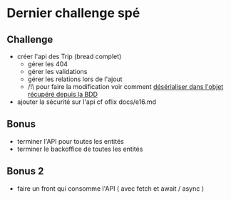 # Dernier challenge spé

## Challenge

- créer l'api des Trip (bread complet)
  - gérer les 404
  - gérer les validations
  - gérer les relations lors de l'ajout
  - /!\ pour faire la modification voir comment [désérialiser dans l'objet récupéré depuis la BDD](https://symfony.com/doc/current/components/serializer.html#deserializing-in-an-existing-object)
- ajouter la sécurité sur l'api cf oflix docs/e16.md

## Bonus

- terminer l'API pour toutes les entités
- terminer le backoffice de toutes les entités

## Bonus 2

- faire un front qui consomme l'API ( avec fetch et await / async )
